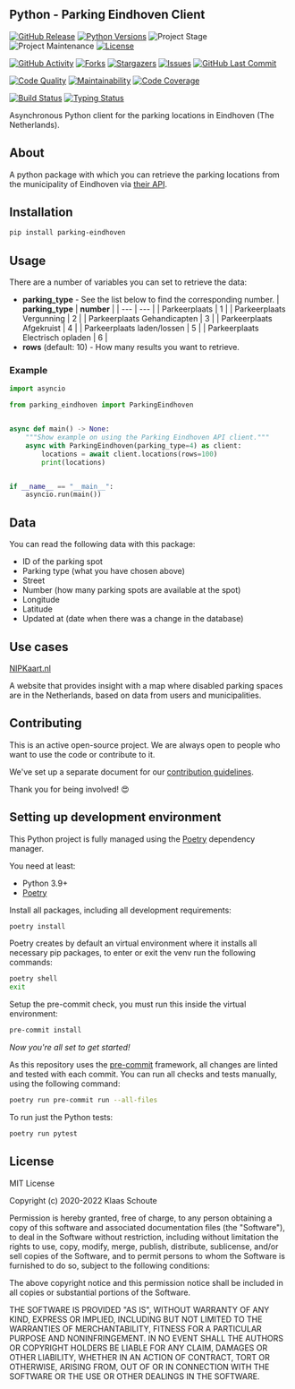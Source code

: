 ## Python - Parking Eindhoven Client

<!-- PROJECT SHIELDS -->
[![GitHub Release][releases-shield]][releases]
[![Python Versions][python-versions-shield]][pypi]
![Project Stage][project-stage-shield]
![Project Maintenance][maintenance-shield]
[![License][license-shield]](LICENSE)

[![GitHub Activity][commits-shield]][commits-url]
[![Forks][forks-shield]][forks-url]
[![Stargazers][stars-shield]][stars-url]
[![Issues][issues-shield]][issues-url]
[![GitHub Last Commit][last-commit-shield]][commits-url]

[![Code Quality][code-quality-shield]][code-quality]
[![Maintainability][maintainability-shield]][maintainability-url]
[![Code Coverage][codecov-shield]][codecov-url]

[![Build Status][build-shield]][build-url]
[![Typing Status][typing-shield]][typing-url]

Asynchronous Python client for the parking locations in Eindhoven (The Netherlands).

## About

A python package with which you can retrieve the parking locations from the municipality of Eindhoven via [their API][api].

## Installation

```bash
pip install parking-eindhoven
```

## Usage

There are a number of variables you can set to retrieve the data:

- **parking_type** - See the list below to find the corresponding number.
    | **parking_type** | **number** |
    | --- | --- |
    | Parkeerplaats | 1 |
    | Parkeerplaats Vergunning | 2 |
    | Parkeerplaats Gehandicapten | 3 |
    | Parkeerplaats Afgekruist | 4 |
    | Parkeerplaats laden/lossen | 5 |
    | Parkeerplaats Electrisch opladen | 6 |
- **rows** (default: 10) - How many results you want to retrieve.

### Example

```python
import asyncio

from parking_eindhoven import ParkingEindhoven


async def main() -> None:
    """Show example on using the Parking Eindhoven API client."""
    async with ParkingEindhoven(parking_type=4) as client:
        locations = await client.locations(rows=100)
        print(locations)


if __name__ == "__main__":
    asyncio.run(main())
```

## Data

You can read the following data with this package:

- ID of the parking spot
- Parking type (what you have chosen above)
- Street
- Number (how many parking spots are available at the spot)
- Longitude
- Latitude
- Updated at (date when there was a change in the database)

## Use cases

[NIPKaart.nl][nipkaart]

A website that provides insight with a map where disabled parking spaces are in the Netherlands, based on data from users and municipalities.

## Contributing

This is an active open-source project. We are always open to people who want to
use the code or contribute to it.

We've set up a separate document for our
[contribution guidelines](CONTRIBUTING.md).

Thank you for being involved! :heart_eyes:

## Setting up development environment

This Python project is fully managed using the [Poetry][poetry] dependency
manager.

You need at least:

- Python 3.9+
- [Poetry][poetry-install]

Install all packages, including all development requirements:

```bash
poetry install
```

Poetry creates by default an virtual environment where it installs all
necessary pip packages, to enter or exit the venv run the following commands:

```bash
poetry shell
exit
```

Setup the pre-commit check, you must run this inside the virtual environment:

```bash
pre-commit install
```

*Now you're all set to get started!*

As this repository uses the [pre-commit][pre-commit] framework, all changes
are linted and tested with each commit. You can run all checks and tests
manually, using the following command:

```bash
poetry run pre-commit run --all-files
```

To run just the Python tests:

```bash
poetry run pytest
```

## License

MIT License

Copyright (c) 2020-2022 Klaas Schoute

Permission is hereby granted, free of charge, to any person obtaining a copy
of this software and associated documentation files (the "Software"), to deal
in the Software without restriction, including without limitation the rights
to use, copy, modify, merge, publish, distribute, sublicense, and/or sell
copies of the Software, and to permit persons to whom the Software is
furnished to do so, subject to the following conditions:

The above copyright notice and this permission notice shall be included in all
copies or substantial portions of the Software.

THE SOFTWARE IS PROVIDED "AS IS", WITHOUT WARRANTY OF ANY KIND, EXPRESS OR
IMPLIED, INCLUDING BUT NOT LIMITED TO THE WARRANTIES OF MERCHANTABILITY,
FITNESS FOR A PARTICULAR PURPOSE AND NONINFRINGEMENT. IN NO EVENT SHALL THE
AUTHORS OR COPYRIGHT HOLDERS BE LIABLE FOR ANY CLAIM, DAMAGES OR OTHER
LIABILITY, WHETHER IN AN ACTION OF CONTRACT, TORT OR OTHERWISE, ARISING FROM,
OUT OF OR IN CONNECTION WITH THE SOFTWARE OR THE USE OR OTHER DEALINGS IN THE
SOFTWARE.

[api]: https://data.eindhoven.nl/explore/dataset/parkeerplaatsen/information
[nipkaart]: https://www.nipkaart.nl

<!-- MARKDOWN LINKS & IMAGES -->
[build-shield]: https://github.com/klaasnicolaas/python-parking-eindhoven/actions/workflows/tests.yaml/badge.svg
[build-url]: https://github.com/klaasnicolaas/python-parking-eindhoven/actions/workflows/tests.yaml
[code-quality-shield]: https://img.shields.io/lgtm/grade/python/g/klaasnicolaas/python-parking-eindhoven.svg?logo=lgtm&logoWidth=18
[code-quality]: https://lgtm.com/projects/g/klaasnicolaas/python-parking-eindhoven/context:python
[commits-shield]: https://img.shields.io/github/commit-activity/y/klaasnicolaas/python-parking-eindhoven.svg
[commits-url]: https://github.com/klaasnicolaas/python-parking-eindhoven/commits/main
[codecov-shield]: https://codecov.io/gh/klaasnicolaas/python-parking-eindhoven/branch/main/graph/badge.svg?token=F6CE1S25NV
[codecov-url]: https://codecov.io/gh/klaasnicolaas/python-parking-eindhoven
[forks-shield]: https://img.shields.io/github/forks/klaasnicolaas/python-parking-eindhoven.svg
[forks-url]: https://github.com/klaasnicolaas/python-parking-eindhoven/network/members
[issues-shield]: https://img.shields.io/github/issues/klaasnicolaas/python-parking-eindhoven.svg
[issues-url]: https://github.com/klaasnicolaas/python-parking-eindhoven/issues
[license-shield]: https://img.shields.io/github/license/klaasnicolaas/python-parking-eindhoven.svg
[last-commit-shield]: https://img.shields.io/github/last-commit/klaasnicolaas/python-parking-eindhoven.svg
[maintenance-shield]: https://img.shields.io/maintenance/yes/2022.svg
[maintainability-shield]: https://api.codeclimate.com/v1/badges/5756f943554d4c6ffa9f/maintainability
[maintainability-url]: https://codeclimate.com/github/klaasnicolaas/python-parking-eindhoven/maintainability
[project-stage-shield]: https://img.shields.io/badge/project%20stage-experimental-yellow.svg
[pypi]: https://pypi.org/project/parking-eindhoven/
[python-versions-shield]: https://img.shields.io/pypi/pyversions/parking-eindhoven
[typing-shield]: https://github.com/klaasnicolaas/python-parking-eindhoven/actions/workflows/typing.yaml/badge.svg
[typing-url]: https://github.com/klaasnicolaas/python-parking-eindhoven/actions/workflows/typing.yaml
[releases-shield]: https://img.shields.io/github/release/klaasnicolaas/python-parking-eindhoven.svg
[releases]: https://github.com/klaasnicolaas/python-parking-eindhoven/releases
[stars-shield]: https://img.shields.io/github/stars/klaasnicolaas/python-parking-eindhoven.svg
[stars-url]: https://github.com/klaasnicolaas/python-parking-eindhoven/stargazers

[poetry-install]: https://python-poetry.org/docs/#installation
[poetry]: https://python-poetry.org
[pre-commit]: https://pre-commit.com
